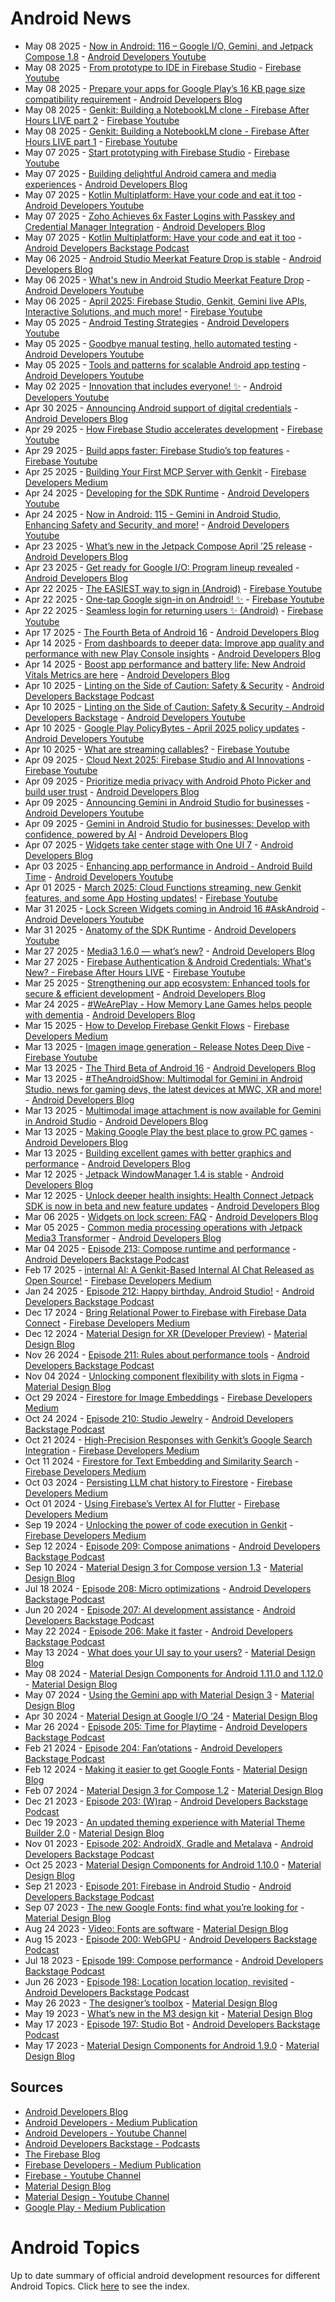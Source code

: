 # Android News

<!-- NEWS:START -->
- May 08 2025 - [Now in Android: 116 – Google I/O, Gemini, and Jetpack Compose 1.8](https://www.youtube.com/watch?v=YOvD5nQe7Bk) - [Android Developers Youtube](https://www.youtube.com/c/AndroidDevelopers)
- May 08 2025 - [From prototype to IDE in Firebase Studio](https://www.youtube.com/watch?v=9CLNxcM1tbo) - [Firebase Youtube](https://www.youtube.com/user/Firebase)
- May 08 2025 - [Prepare your apps for Google Play’s 16 KB page size compatibility requirement](http://android-developers.googleblog.com/2025/05/prepare-play-apps-for-devices-with-16kb-page-size.html) - [Android Developers Blog](https://android-developers.googleblog.com/)
- May 08 2025 - [Genkit: Building a NotebookLM clone - Firebase After Hours LIVE part 2](https://www.youtube.com/watch?v=ZBM9BQz_S_A) - [Firebase Youtube](https://www.youtube.com/user/Firebase)
- May 08 2025 - [Genkit: Building a NotebookLM clone - Firebase After Hours LIVE part 1](https://www.youtube.com/watch?v=uQw3HtebwvE) - [Firebase Youtube](https://www.youtube.com/user/Firebase)
- May 07 2025 - [Start prototyping with Firebase Studio](https://www.youtube.com/watch?v=hB1BdhINRNE) - [Firebase Youtube](https://www.youtube.com/user/Firebase)
- May 07 2025 - [Building delightful Android camera and media experiences](http://android-developers.googleblog.com/2025/05/building-delightful-android-camera-media-experiences.html) - [Android Developers Blog](https://android-developers.googleblog.com/)
- May 07 2025 - [​​Kotlin Multiplatform: Have your code and eat it too](https://www.youtube.com/watch?v=DP7O_a8wIwQ) - [Android Developers Youtube](https://www.youtube.com/c/AndroidDevelopers)
- May 07 2025 - [Zoho Achieves 6x Faster Logins with Passkey and Credential Manager Integration](http://android-developers.googleblog.com/2025/05/zoho-achieves-faster-logins-passkey-credential-manager-integration.html) - [Android Developers Blog](https://android-developers.googleblog.com/)
- May 07 2025 - [​​Kotlin Multiplatform: Have your code and eat it too](http://adbackstage.libsyn.com/kotlin-multiplatform-have-your-code-and-eat-it-too) - [Android Developers Backstage Podcast](https://adbackstage.libsyn.com/)
- May 06 2025 - [Android Studio Meerkat Feature Drop is stable](http://android-developers.googleblog.com/2025/05/android-studio-meerkat-feature-drop-is-stable.html) - [Android Developers Blog](https://android-developers.googleblog.com/)
- May 06 2025 - [What's new in Android Studio Meerkat Feature Drop](https://www.youtube.com/watch?v=uZsFi7OehVU) - [Android Developers Youtube](https://www.youtube.com/c/AndroidDevelopers)
- May 06 2025 - [April 2025: Firebase Studio, Genkit, Gemini live APIs, Interactive Solutions, and much more!](https://www.youtube.com/watch?v=nWaMQsXcn44) - [Firebase Youtube](https://www.youtube.com/user/Firebase)
- May 05 2025 - [Android Testing Strategies](https://www.youtube.com/watch?v=qeFWCYc7u3E) - [Android Developers Youtube](https://www.youtube.com/c/AndroidDevelopers)
- May 05 2025 - [Goodbye manual testing, hello automated testing](https://www.youtube.com/watch?v=ei_QZj47n9A) - [Android Developers Youtube](https://www.youtube.com/c/AndroidDevelopers)
- May 05 2025 - [Tools and patterns for scalable Android app testing](https://www.youtube.com/watch?v=9SlKPtUtv6o) - [Android Developers Youtube](https://www.youtube.com/c/AndroidDevelopers)
- May 02 2025 - [Innovation that includes everyone! ✨](https://www.youtube.com/watch?v=o8g3M04_wZw) - [Android Developers Youtube](https://www.youtube.com/c/AndroidDevelopers)
- Apr 30 2025 - [Announcing Android support of digital credentials](http://android-developers.googleblog.com/2025/04/announcing-android-support-of-digital-credentials.html) - [Android Developers Blog](https://android-developers.googleblog.com/)
- Apr 29 2025 - [How Firebase Studio accelerates development](https://www.youtube.com/watch?v=llByU3YZvew) - [Firebase Youtube](https://www.youtube.com/user/Firebase)
- Apr 29 2025 - [Build apps faster: Firebase Studio’s top features](https://www.youtube.com/watch?v=1T83_PXc1Io) - [Firebase Youtube](https://www.youtube.com/user/Firebase)
- Apr 25 2025 - [Building Your First MCP Server with Genkit](https://medium.com/firebase-developers/building-your-first-mcp-server-with-genkit-c2053cde230f?source=rss----8e8b7dc6774d---4) - [Firebase Developers Medium](https://medium.com/firebase-developers)
- Apr 24 2025 - [Developing for the SDK Runtime](https://www.youtube.com/watch?v=uzy1pWzWPfc) - [Android Developers Youtube](https://www.youtube.com/c/AndroidDevelopers)
- Apr 24 2025 - [Now in Android: 115 - Gemini in Android Studio, Enhancing Safety and Security, and more!](https://www.youtube.com/watch?v=yZydIvw078s) - [Android Developers Youtube](https://www.youtube.com/c/AndroidDevelopers)
- Apr 23 2025 - [What’s new in the Jetpack Compose April ’25 release](http://android-developers.googleblog.com/2025/04/whats-new-in-jetpack-compose-april-25.html) - [Android Developers Blog](https://android-developers.googleblog.com/)
- Apr 23 2025 - [Get ready for Google I/O: Program lineup revealed](http://android-developers.googleblog.com/2025/04/google-io-program-lineup-revealed.html) - [Android Developers Blog](https://android-developers.googleblog.com/)
- Apr 22 2025 - [The EASIEST way to sign in (Android)](https://www.youtube.com/watch?v=qyj5UiVH-Lc) - [Firebase Youtube](https://www.youtube.com/user/Firebase)
- Apr 22 2025 - [One-tap Google sign-in on Android! ✨](https://www.youtube.com/watch?v=kF1AMXUON98) - [Firebase Youtube](https://www.youtube.com/user/Firebase)
- Apr 22 2025 - [Seamless login for returning users ✨ (Android)](https://www.youtube.com/watch?v=KJ39YdFg71o) - [Firebase Youtube](https://www.youtube.com/user/Firebase)
- Apr 17 2025 - [The Fourth Beta of Android 16](http://android-developers.googleblog.com/2025/04/the-fourth-beta-of-android-16.html) - [Android Developers Blog](https://android-developers.googleblog.com/)
- Apr 14 2025 - [From dashboards to deeper data: Improve app quality and performance with new Play Console insights](http://android-developers.googleblog.com/2025/04/play-console-insights.html) - [Android Developers Blog](https://android-developers.googleblog.com/)
- Apr 14 2025 - [Boost app performance and battery life: New Android Vitals Metrics are here](http://android-developers.googleblog.com/2025/04/boost-app-performance-and-battery-life-android-vitals-metrics.html) - [Android Developers Blog](https://android-developers.googleblog.com/)
- Apr 10 2025 - [Linting on the Side of Caution: Safety & Security](http://adbackstage.libsyn.com/linting-on-the-side-of-caution-safety-security) - [Android Developers Backstage Podcast](https://adbackstage.libsyn.com/)
- Apr 10 2025 - [Linting on the Side of Caution: Safety & Security - Android Developers Backstage](https://www.youtube.com/watch?v=h2xqX8-lXQE) - [Android Developers Youtube](https://www.youtube.com/c/AndroidDevelopers)
- Apr 10 2025 - [Google Play PolicyBytes - April 2025 policy updates](https://www.youtube.com/watch?v=74kce4nodWk) - [Android Developers Youtube](https://www.youtube.com/c/AndroidDevelopers)
- Apr 10 2025 - [What are streaming callables?](https://www.youtube.com/watch?v=PDr7dbbFQnI) - [Firebase Youtube](https://www.youtube.com/user/Firebase)
- Apr 09 2025 - [Cloud Next 2025: Firebase Studio and AI Innovations](https://www.youtube.com/watch?v=TyCHf8dE6EQ) - [Firebase Youtube](https://www.youtube.com/user/Firebase)
- Apr 09 2025 - [Prioritize media privacy with Android Photo Picker and build user trust](http://android-developers.googleblog.com/2025/04/google-play-empowering-developers-to-build-user-trust-through-privacy.html) - [Android Developers Blog](https://android-developers.googleblog.com/)
- Apr 09 2025 - [Announcing Gemini in Android Studio for businesses](https://www.youtube.com/watch?v=5gJQ05NaMxw) - [Android Developers Youtube](https://www.youtube.com/c/AndroidDevelopers)
- Apr 09 2025 - [Gemini in Android Studio for businesses: Develop with confidence, powered by AI](http://android-developers.googleblog.com/2025/04/gemini-in-android-studio-for-business.html) - [Android Developers Blog](https://android-developers.googleblog.com/)
- Apr 07 2025 - [Widgets take center stage with One UI 7](http://android-developers.googleblog.com/2025/04/widgets-take-center-stage-with-samsung-oneui7.html) - [Android Developers Blog](https://android-developers.googleblog.com/)
- Apr 03 2025 - [Enhancing app performance in Android - Android Build Time](https://www.youtube.com/watch?v=8zgNN0Z44TE) - [Android Developers Youtube](https://www.youtube.com/c/AndroidDevelopers)
- Apr 01 2025 - [March 2025: Cloud Functions streaming, new Genkit features, and some App Hosting updates!](https://www.youtube.com/watch?v=IwRibrwKwhw) - [Firebase Youtube](https://www.youtube.com/user/Firebase)
- Mar 31 2025 - [Lock Screen Widgets coming in Android 16 #AskAndroid](https://www.youtube.com/watch?v=sQjzn4N7QF4) - [Android Developers Youtube](https://www.youtube.com/c/AndroidDevelopers)
- Mar 31 2025 - [Anatomy of the SDK Runtime](https://www.youtube.com/watch?v=a7BMBZE1Nbc) - [Android Developers Youtube](https://www.youtube.com/c/AndroidDevelopers)
- Mar 27 2025 - [Media3 1.6.0 — what’s new?](http://android-developers.googleblog.com/2025/03/media3-1-6-0-is-now-available.html) - [Android Developers Blog](https://android-developers.googleblog.com/)
- Mar 27 2025 - [Firebase Authentication & Android Credentials: What's New? - Firebase After Hours LIVE](https://www.youtube.com/watch?v=PXSsngfc7iE) - [Firebase Youtube](https://www.youtube.com/user/Firebase)
- Mar 25 2025 - [Strengthening our app ecosystem: Enhanced tools for secure & efficient development](http://android-developers.googleblog.com/2025/03/keeping-google-play-safe.html) - [Android Developers Blog](https://android-developers.googleblog.com/)
- Mar 24 2025 - [#WeArePlay - How Memory Lane Games helps people with dementia](http://android-developers.googleblog.com/2025/03/weareplay-how-memory-lane-games-helps-people-with-dementia.html) - [Android Developers Blog](https://android-developers.googleblog.com/)
- Mar 15 2025 - [How to Develop Firebase Genkit Flows](https://medium.com/firebase-developers/how-to-develop-firebase-genkit-functions-2677b386a227?source=rss----8e8b7dc6774d---4) - [Firebase Developers Medium](https://medium.com/firebase-developers)
- Mar 13 2025 - [Imagen image generation - Release Notes Deep Dive](https://www.youtube.com/watch?v=zaADQ7oqV4Q) - [Firebase Youtube](https://www.youtube.com/user/Firebase)
- Mar 13 2025 - [The Third Beta of Android 16](http://android-developers.googleblog.com/2025/03/the-third-beta-of-android-16.html) - [Android Developers Blog](https://android-developers.googleblog.com/)
- Mar 13 2025 - [#TheAndroidShow: Multimodal for Gemini in Android Studio, news for gaming devs, the latest devices at MWC, XR and more!](http://android-developers.googleblog.com/2025/03/winter-episode-theandroidshow.html) - [Android Developers Blog](https://android-developers.googleblog.com/)
- Mar 13 2025 - [Multimodal image attachment is now available for Gemini in Android Studio](http://android-developers.googleblog.com/2025/03/multimodal-image-attachment-now-available-gemini-android-studio.html) - [Android Developers Blog](https://android-developers.googleblog.com/)
- Mar 13 2025 - [Making Google Play the best place to grow PC games](http://android-developers.googleblog.com/2025/03/making-google-play-best-place-to-grow-pc-games.html) - [Android Developers Blog](https://android-developers.googleblog.com/)
- Mar 13 2025 - [Building excellent games with better graphics and performance](http://android-developers.googleblog.com/2025/03/building-excellent-games-with-better-graphics-and-performance.html) - [Android Developers Blog](https://android-developers.googleblog.com/)
- Mar 12 2025 - [Jetpack WindowManager 1.4 is stable](http://android-developers.googleblog.com/2025/03/jetpack-windowmanager-14-is-stable.html) - [Android Developers Blog](https://android-developers.googleblog.com/)
- Mar 12 2025 - [Unlock deeper health insights: Health Connect Jetpack SDK is now in beta and new feature updates](http://android-developers.googleblog.com/2025/03/health-connect-jetpack-sdk-now-in-beta.html) - [Android Developers Blog](https://android-developers.googleblog.com/)
- Mar 06 2025 - [Widgets on lock screen: FAQ](http://android-developers.googleblog.com/2025/03/widgets-on-lock-screen-faq.html) - [Android Developers Blog](https://android-developers.googleblog.com/)
- Mar 05 2025 - [Common media processing operations with Jetpack Media3 Transformer](http://android-developers.googleblog.com/2025/03/media-processing-performance-jetpack-media3-transformer.html) - [Android Developers Blog](https://android-developers.googleblog.com/)
- Mar 04 2025 - [Episode 213: Compose runtime and performance](http://adbackstage.libsyn.com/episode-213-compose-runtime-and-performance) - [Android Developers Backstage Podcast](https://adbackstage.libsyn.com/)
- Feb 17 2025 - [internal AI: A Genkit-Based Internal AI Chat Released as Open Source!](https://medium.com/firebase-developers/internal-ai-a-genkit-based-internal-ai-chat-released-as-open-source-37795896a106?source=rss----8e8b7dc6774d---4) - [Firebase Developers Medium](https://medium.com/firebase-developers)
- Jan 24 2025 - [Episode 212: Happy birthday, Android Studio!](http://adbackstage.libsyn.com/episode-212-happy-birthday-android-studio) - [Android Developers Backstage Podcast](https://adbackstage.libsyn.com/)
- Dec 17 2024 - [Bring Relational Power to Firebase with Firebase Data Connect](https://medium.com/firebase-developers/bring-relational-power-to-firebase-with-firebase-data-connect-e65e5c420ca8?source=rss----8e8b7dc6774d---4) - [Firebase Developers Medium](https://medium.com/firebase-developers)
- Dec 12 2024 - [Material Design for XR (Developer Preview)](https://material.io/blog/material-design-xr-dev-preview) - [Material Design Blog](https://material.io/blog)
- Nov 26 2024 - [Episode 211: Rules about performance tools](http://adbackstage.libsyn.com/episode-211-rules-about-performance-tools) - [Android Developers Backstage Podcast](https://adbackstage.libsyn.com/)
- Nov 04 2024 - [Unlocking component flexibility with slots in Figma](https://material.io/blog/material-3-slot-components-figma) - [Material Design Blog](https://material.io/blog)
- Oct 29 2024 - [Firestore for Image Embeddings](https://medium.com/firebase-developers/firestore-for-image-embeddings-f3fa2a5a5058?source=rss----8e8b7dc6774d---4) - [Firebase Developers Medium](https://medium.com/firebase-developers)
- Oct 24 2024 - [Episode 210: Studio Jewelry](http://adbackstage.libsyn.com/episode-210-studio-jewelry) - [Android Developers Backstage Podcast](https://adbackstage.libsyn.com/)
- Oct 21 2024 - [High-Precision Responses with Genkit’s Google Search Integration](https://medium.com/firebase-developers/high-precision-responses-with-genkits-google-search-integration-7f142f5c9693?source=rss----8e8b7dc6774d---4) - [Firebase Developers Medium](https://medium.com/firebase-developers)
- Oct 11 2024 - [Firestore for Text Embedding and Similarity Search](https://medium.com/firebase-developers/firestore-for-text-embedding-and-similarity-search-d74acbc8d6f5?source=rss----8e8b7dc6774d---4) - [Firebase Developers Medium](https://medium.com/firebase-developers)
- Oct 03 2024 - [Persisting LLM chat history to Firestore](https://medium.com/firebase-developers/persisting-llm-chat-history-to-firestore-4e3716dd67fe?source=rss----8e8b7dc6774d---4) - [Firebase Developers Medium](https://medium.com/firebase-developers)
- Oct 01 2024 - [Using Firebase’s Vertex AI for Flutter](https://medium.com/firebase-developers/using-firebases-vertex-ai-for-flutter-abdd85d1d1a8?source=rss----8e8b7dc6774d---4) - [Firebase Developers Medium](https://medium.com/firebase-developers)
- Sep 19 2024 - [Unlocking the power of code execution in Genkit](https://medium.com/firebase-developers/getting-started-with-code-execution-in-genkit-c5391b45b321?source=rss----8e8b7dc6774d---4) - [Firebase Developers Medium](https://medium.com/firebase-developers)
- Sep 12 2024 - [Episode 209: Compose animations](http://adbackstage.libsyn.com/episode-209-compose-animations) - [Android Developers Backstage Podcast](https://adbackstage.libsyn.com/)
- Sep 10 2024 - [Material Design 3 for Compose version 1.3](https://material.io/blog/material-3-compose-1-3) - [Material Design Blog](https://material.io/blog)
- Jul 18 2024 - [Episode 208: Micro optimizations](http://adbackstage.libsyn.com/episode-208-micro-optimizations) - [Android Developers Backstage Podcast](https://adbackstage.libsyn.com/)
- Jun 20 2024 - [Episode 207: AI development assistance](http://adbackstage.libsyn.com/episode-207-ai-development-assistance) - [Android Developers Backstage Podcast](https://adbackstage.libsyn.com/)
- May 22 2024 - [Episode 206: Make it faster](http://adbackstage.libsyn.com/episode-206-make-it-faster) - [Android Developers Backstage Podcast](https://adbackstage.libsyn.com/)
- May 13 2024 - [What does your UI say to your users?](https://material.io/blog/testing-material-3) - [Material Design Blog](https://material.io/blog)
- May 08 2024 - [Material Design Components for Android 1.11.0 and 1.12.0](https://material.io/blog/android-stable-release-1-12-0) - [Material Design Blog](https://material.io/blog)
- May 07 2024 - [Using the Gemini app with Material Design 3](https://material.io/blog/how-to-gemini-app-compose-material-design-3) - [Material Design Blog](https://material.io/blog)
- Apr 30 2024 - [Material Design at Google I/O ‘24](https://material.io/blog/google-io-2024) - [Material Design Blog](https://material.io/blog)
- Mar 26 2024 - [Episode 205: Time for Playtime](http://adbackstage.libsyn.com/episode-205-time-for-playtime) - [Android Developers Backstage Podcast](https://adbackstage.libsyn.com/)
- Feb 21 2024 - [Episode 204: Fan’otations](http://adbackstage.libsyn.com/episode-204-fanotations) - [Android Developers Backstage Podcast](https://adbackstage.libsyn.com/)
- Feb 12 2024 - [Making it easier to get Google Fonts](https://material.io/blog/get-google-fonts-update) - [Material Design Blog](https://material.io/blog)
- Feb 07 2024 - [Material Design 3 for Compose 1.2](https://material.io/blog/material-3-compose-1-2) - [Material Design Blog](https://material.io/blog)
- Dec 21 2023 - [Episode 203: (W)rap](http://adbackstage.libsyn.com/episode-203-wrap) - [Android Developers Backstage Podcast](https://adbackstage.libsyn.com/)
- Dec 19 2023 - [An updated theming experience with Material Theme Builder 2.0](https://material.io/blog/material-theme-builder-2-color-match) - [Material Design Blog](https://material.io/blog)
- Nov 01 2023 - [Episode 202: AndroidX, Gradle and Metalava](http://adbackstage.libsyn.com/episode-202-androidx-gradle-and-metalava) - [Android Developers Backstage Podcast](https://adbackstage.libsyn.com/)
- Oct 25 2023 - [Material Design Components for Android 1.10.0](https://material.io/blog/android-stable-release-1-10-0) - [Material Design Blog](https://material.io/blog)
- Sep 21 2023 - [Episode 201: Firebase in Android Studio](http://adbackstage.libsyn.com/episode-201-firebase-in-android-studio) - [Android Developers Backstage Podcast](https://adbackstage.libsyn.com/)
- Sep 07 2023 - [The new Google Fonts: find what you’re looking for](https://material.io/blog/2023-google-fonts-redesign) - [Material Design Blog](https://material.io/blog)
- Aug 24 2023 - [Video: Fonts are software](https://material.io/blog/fonts-are-software-video) - [Material Design Blog](https://material.io/blog)
- Aug 15 2023 - [Episode 200: WebGPU](http://adbackstage.libsyn.com/episode-200-webgpu) - [Android Developers Backstage Podcast](https://adbackstage.libsyn.com/)
- Jul 18 2023 - [Episode 199: Compose performance](http://adbackstage.libsyn.com/episode-199-compose-performance) - [Android Developers Backstage Podcast](https://adbackstage.libsyn.com/)
- Jun 26 2023 - [Episode 198: Location location location, revisited](http://adbackstage.libsyn.com/episode-198-location-location-location-revisited) - [Android Developers Backstage Podcast](https://adbackstage.libsyn.com/)
- May 26 2023 - [The designer’s toolbox](https://material.io/blog/designer-toolbox-figma-android-studio-relay) - [Material Design Blog](https://material.io/blog)
- May 19 2023 - [What’s new in the M3 design kit](https://material.io/blog/whats-new-design-kit) - [Material Design Blog](https://material.io/blog)
- May 17 2023 - [Episode 197: Studio Bot](http://adbackstage.libsyn.com/episode-197-studio-bot) - [Android Developers Backstage Podcast](https://adbackstage.libsyn.com/)
- May 17 2023 - [Material Design Components for Android 1.9.0](https://material.io/blog/android-stable-release-1-9-0) - [Material Design Blog](https://material.io/blog)<!-- NEWS:END -->

## Sources

* [Android Developers Blog](https://android-developers.googleblog.com/)
* [Android Developers - Medium Publication](https://medium.com/androiddevelopers)
* [Android Developers - Youtube Channel](https://www.youtube.com/c/AndroidDevelopers)
* [Android Developers Backstage - Podcasts](https://adbackstage.libsyn.com/)
* [The Firebase Blog](https://firebase.googleblog.com/)
* [Firebase Developers - Medium Publication](https://medium.com/firebase-developers)
* [Firebase - Youtube Channel](https://www.youtube.com/user/Firebase)
* [Material Design Blog](https://material.io/blog)
* [Material Design - Youtube Channel](https://www.youtube.com/c/MaterialDesign)
* [Google Play - Medium Publication](https://medium.com/googleplaydev)

# Android Topics
Up to date summary of official android development resources for different Android Topics. Click [here](https://androidtopicsindex.dipien.com/) to see the index.


